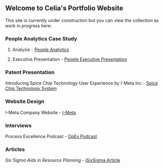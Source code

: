 ## Welcome to Celia's Portfolio Website

This site is currently under construction but you can view the collection as work in progress here:
  
### People Analytics Case Study

  1. Analysis - <a href="https://i-meta-inc.shinyapps.io/People-Metrics/" >People Analytics</a>
  
  2. Executive Presentation - <a href="https://youtu.be/AEOTUucGayo">People Executive Presentation</a>


### Patent Presentation

  Introducing Spice Chip Technology User Experience by I-Meta Inc - <a href="https://youtu.be/uttoP9aTVb8" >Spice Chip Technology System</a>

  
### Website Design
  
  I-Meta Company Website - <a href="https://spice-chip.com/" > I-Meta</a>
  

### Interviews

  Process Excellence Podcast  - <a href="https://www.processexcellencenetwork.com/business-process-management-bpm/articles/celia-banks-transctipt" >OpEx Podcast</a>

 
### Articles

  <i>Six Sigma Aids in Resource Planning</i> - <a href="https://www.isixsigma.com/operations/human-resources/six-sigma-aids-it-employee-resource-planning/" >iSixSigma Article</a>
